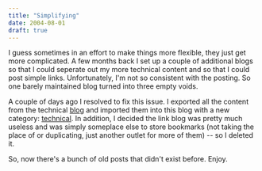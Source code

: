 ```yaml
---
title: "Simplifying"
date: 2004-08-01
draft: true
---
```

I guess sometimes in an effort to make things more flexible, they just get more complicated. A few months back I set up a couple of additional blogs so that I could seperate out my more technical content and so that I could post simple links. Unfortunately, I'm not so consistent with the posting. So one barely maintained blog turned into three empty voids.

A couple of days ago I resolved to fix this issue. I exported all the content from the technical [blog](https://web.archive.org/web/20040902204138/http://www.opposable-thumbs.net/) and imported them into this blog with a new category: [technical](https://web.archive.org/web/20040902204138/http://www.opposable-thumbs.net/archives/technical/index.html). In addition, I decided the link blog was pretty much useless and was simply someplace else to store bookmarks (not taking the place of or duplicating, just another outlet for more of them) -- so I deleted it.

So, now there's a bunch of old posts that didn't exist before. Enjoy.
